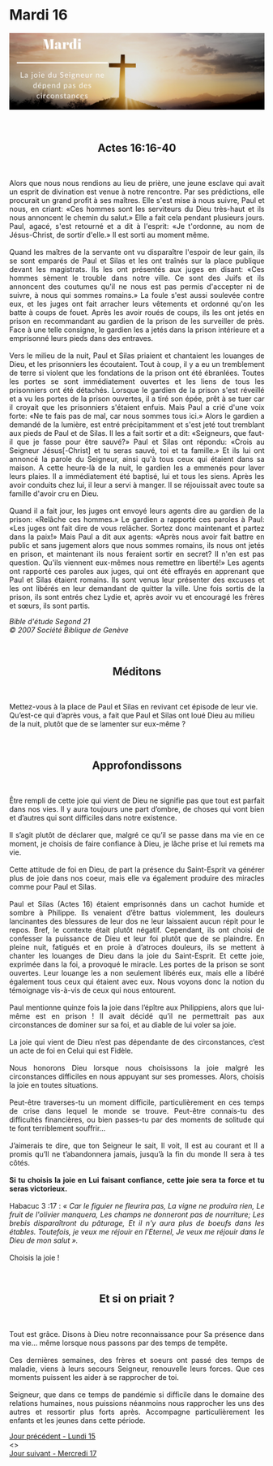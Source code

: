 # Mardi 16
![alt text](images/SDP-Mardi-2.png "Mardi 16 - La joie du Seigneur ne dépend pas des circonstances")

<br/>
<center><h2>Actes 16:16-40</h2></center>
<br/>

<p align="justify">
Alors que nous nous rendions au lieu de prière, une jeune esclave qui avait un esprit de divination est venue à notre rencontre. Par ses prédictions, elle procurait un grand profit à ses maîtres. Elle s'est mise à nous suivre, Paul et nous, en criant: «Ces hommes sont les serviteurs du Dieu très-haut et ils nous annoncent le chemin du salut.» Elle a fait cela pendant plusieurs jours. Paul, agacé, s'est retourné et a dit à l'esprit: «Je t'ordonne, au nom de Jésus-Christ, de sortir d'elle.» Il est sorti au moment même.
<br/><br/>
Quand les maîtres de la servante ont vu disparaître l'espoir de leur gain, ils se sont emparés de Paul et Silas et les ont traînés sur la place publique devant les magistrats. Ils les ont présentés aux juges en disant: «Ces hommes sèment le trouble dans notre ville. Ce sont des Juifs et ils annoncent des coutumes qu'il ne nous est pas permis d'accepter ni de suivre, à nous qui sommes romains.» La foule s'est aussi soulevée contre eux, et les juges ont fait arracher leurs vêtements et ordonné qu'on les batte à coups de fouet. Après les avoir roués de coups, ils les ont jetés en prison en recommandant au gardien de la prison de les surveiller de près. Face à une telle consigne, le gardien les a jetés dans la prison intérieure et a emprisonné leurs pieds dans des entraves.
<br/><br/>
Vers le milieu de la nuit, Paul et Silas priaient et chantaient les louanges de Dieu, et les prisonniers les écoutaient. Tout à coup, il y a eu un tremblement de terre si violent que les fondations de la prison ont été ébranlées. Toutes les portes se sont immédiatement ouvertes et les liens de tous les prisonniers ont été détachés. Lorsque le gardien de la prison s'est réveillé et a vu les portes de la prison ouvertes, il a tiré son épée, prêt à se tuer car il croyait que les prisonniers s'étaient enfuis. Mais Paul a crié d'une voix forte: «Ne te fais pas de mal, car nous sommes tous ici.» Alors le gardien a demandé de la lumière, est entré précipitamment et s'est jeté tout tremblant aux pieds de Paul et de Silas. Il les a fait sortir et a dit: «Seigneurs, que faut-il que je fasse pour être sauvé?» Paul et Silas ont répondu: «Crois au Seigneur Jésus[-Christ] et tu seras sauvé, toi et ta famille.» Et ils lui ont annoncé la parole du Seigneur, ainsi qu'à tous ceux qui étaient dans sa maison. A cette heure-là de la nuit, le gardien les a emmenés pour laver leurs plaies. Il a immédiatement été baptisé, lui et tous les siens. Après les avoir conduits chez lui, il leur a servi à manger. Il se réjouissait avec toute sa famille d'avoir cru en Dieu.
<br/><br/>
Quand il a fait jour, les juges ont envoyé leurs agents dire au gardien de la prison: «Relâche ces hommes.» Le gardien a rapporté ces paroles à Paul: «Les juges ont fait dire de vous relâcher. Sortez donc maintenant et partez dans la paix!» Mais Paul a dit aux agents: «Après nous avoir fait battre en public et sans jugement alors que nous sommes romains, ils nous ont jetés en prison, et maintenant ils nous feraient sortir en secret? Il n'en est pas question. Qu'ils viennent eux-mêmes nous remettre en liberté!» Les agents ont rapporté ces paroles aux juges, qui ont été effrayés en apprenant que Paul et Silas étaient romains. Ils sont venus leur présenter des excuses et les ont libérés en leur demandant de quitter la ville. Une fois sortis de la prison, ils sont entrés chez Lydie et, après avoir vu et encouragé les frères et sœurs, ils sont partis.
</p>

<i>Bible d'étude Segond 21<br />
© 2007 Société Biblique de Genève</i>

<br/>
<center><h2>Méditons</h2></center>
<br/>

Mettez-vous à la place de Paul et Silas en revivant cet épisode de leur vie.
Qu’est-ce qui d’après vous, a fait que Paul et Silas ont loué Dieu au milieu de la nuit, plutôt que de se lamenter sur eux-même ?

<br/>
<center><h2>Approfondissons</h2></center>
<br/>

<p align="justify">
Être rempli de cette joie qui vient de Dieu ne signifie pas que tout est parfait dans nos vies. Il y aura toujours une part d’ombre, de choses qui vont bien et d’autres qui sont difficiles dans notre existence.
<br/><br/>
Il s’agit plutôt de déclarer que, malgré ce qu’il se passe dans ma vie en ce moment, je choisis de faire confiance à Dieu, je lâche prise et lui remets ma vie.
<br/><br/>
Cette attitude de foi en Dieu, de part la présence du Saint-Esprit va générer plus de joie dans nos coeur, mais elle va également produire des miracles comme pour Paul et Silas.
<br/><br/>
Paul et Silas (Actes 16) étaient emprisonnés dans un cachot humide et sombre à Philippe. Ils venaient d’être battus violemment, les douleurs lancinantes des blessures de leur dos ne leur laissaient aucun répit pour le repos. Bref, le contexte était plutôt négatif. Cependant, ils ont choisi de confesser la puissance de Dieu et leur foi plutôt que de se plaindre. En pleine nuit, fatigués et en proie à d’atroces douleurs, ils se mettent à chanter les louanges de Dieu dans la joie du Saint-Esprit. Et cette joie, exprimée dans la foi, a provoqué le miracle. Les portes de la prison se sont ouvertes. Leur louange les a non seulement libérés eux, mais elle a libéré également tous ceux qui étaient avec eux. Nous voyons donc la notion du témoignage vis-à-vis de ceux qui nous entourent.
<br/><br/>
Paul mentionne quinze fois la joie dans l’épître aux Philippiens, alors que lui-même est en prison ! Il avait décidé qu’il ne permettrait pas aux circonstances de dominer sur sa foi, et au diable de lui voler sa joie.
<br/><br/>
La joie qui vient de Dieu n’est pas dépendante de des circonstances, c’est un acte de foi en Celui qui est Fidèle.
<br/><br/>
Nous honorons Dieu lorsque nous choisissons la joie malgré les circonstances difficiles en nous appuyant sur ses promesses. Alors, choisis la joie en toutes situations.
<br/><br/>
Peut-être traverses-tu un moment difficile, particulièrement en ces temps de crise dans lequel le monde se trouve. Peut-être connais-tu des difficultés financières, ou bien passes-tu par des moments de solitude qui te font terriblement souffrir…
<br/><br/>
J’aimerais te dire, que ton Seigneur le sait, Il voit, Il est au courant et Il a promis qu’Il ne t’abandonnera jamais, jusqu’à la fin du monde Il sera à tes côtés.
<br/><br/>
<b>Si tu choisis la joie en Lui faisant confiance, cette joie sera ta force et tu seras victorieux.</b>
<br/><br/>
Habacuc 3 :17 : <i>« Car le figuier ne fleurira pas, La vigne ne produira rien, Le fruit de l'olivier manquera, Les champs ne donneront pas de nourriture; Les brebis disparaîtront du pâturage, Et il n'y aura plus de boeufs dans les étables. Toutefois, je veux me réjouir en l'Eternel, Je veux me réjouir dans le Dieu de mon salut ».</i>
<br/><br/>
Choisis la joie !
</p>

<br/>
<center><h2>Et si on priait ?</h2></center>
<br/>

<p align="justify">
Tout est grâce. Disons à Dieu notre reconnaissance pour Sa présence dans ma vie… même lorsque nous passons par des temps de tempête.
<br/><br/>
Ces dernières semaines, des frères et soeurs ont passé des temps de maladie, viens à leurs secours Seigneur, renouvelle leurs forces. Que ces moments puissent les aider à se rapprocher de toi.
<br/><br/>
Seigneur, que dans ce temps de pandémie si difficile dans le domaine des relations humaines, nous puissions néanmoins nous rapprocher les uns des autres et ressortir plus forts après. Accompagne particulièrement les enfants et les jeunes dans cette période.
</p>

[Jour précédent - Lundi 15](lundi.md)<br/> <> <br/>
[Jour suivant - Mercredi 17](mercredi.md)
